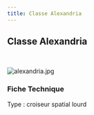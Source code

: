 ```yaml
---
title: Classe Alexandria
---
```


Classe Alexandria
-----------------


 


![alexandria.jpg](/images/stories/saga/gundam0083/ms/titans/alexandria.jpg)


### Fiche Technique


Type : croiseur spatial lourd


